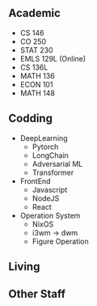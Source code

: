 ## Academic

- CS 146 
- CO 250
- STAT 230
- EMLS 129L (Online)
- CS 136L
- MATH 136
- ECON 101
- MATH 148

## Codding 

- DeepLearning
    - Pytorch
    - LongChain
    - Adversarial ML
    - Transformer
- FrontEnd
    - Javascript
    - NodeJS
    - React
- Operation System
    - NixOS
    - i3wm -> dwm 
    - Figure Operation

## Living 

## Other Staff
